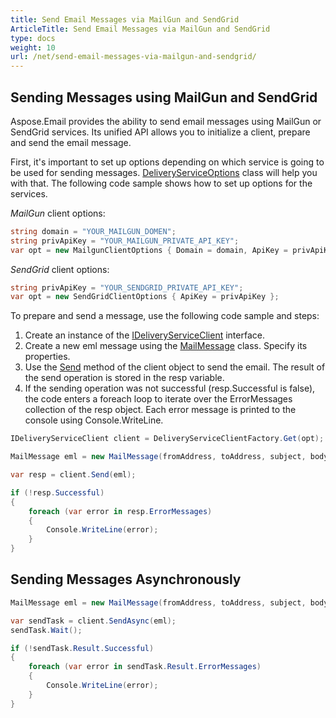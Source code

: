 ```yaml
---
title: Send Email Messages via MailGun and SendGrid
ArticleTitle: Send Email Messages via MailGun and SendGrid
type: docs
weight: 10
url: /net/send-email-messages-via-mailgun-and-sendgrid/
---
```


## **Sending Messages using MailGun and SendGrid**

Aspose.Email provides the ability to send email messages using MailGun or SendGrid services. Its unified API allows you to initialize a client, prepare and send the email message. 

First, it's important to set up options depending on which service is going to be used for sending messages. [DeliveryServiceOptions](https://reference.aspose.com/email/net/aspose.email.clients.deliveryservice/deliveryserviceoptions/) class will help you with that. The following code sample shows how to set up options for the services.

*MailGun* client options:

```cs
string domain = "YOUR_MAILGUN_DOMEN";
string privApiKey = "YOUR_MAILGUN_PRIVATE_API_KEY";
var opt = new MailgunClientOptions { Domain = domain, ApiKey = privApiKey };
```

*SendGrid* client options:

```cs
string privApiKey = "YOUR_SENDGRID_PRIVATE_API_KEY";
var opt = new SendGridClientOptions { ApiKey = privApiKey };
```
To prepare and send a message, use the following code sample and steps:

1. Create an instance of the [IDeliveryServiceClient](https://reference.aspose.com/email/net/aspose.email.clients.deliveryservice/ideliveryserviceclient/) interface. 
2. Create a new eml message using the [MailMessage](https://reference.aspose.com/email/net/aspose.email/mailmessage/) class. Specify its properties.
3. Use the [Send](https://reference.aspose.com/email/net/aspose.email.clients.deliveryservice/ideliveryserviceclient/send/#ideliveryserviceclientsend-method) method of the client object to send the email. The result of the send operation is stored in the resp variable.
4. If the sending operation was not successful (resp.Successful is false), the code enters a foreach loop to iterate over the ErrorMessages collection of the resp object. Each error message is printed to the console using Console.WriteLine.

```cs
IDeliveryServiceClient client = DeliveryServiceClientFactory.Get(opt);

MailMessage eml = new MailMessage(fromAddress, toAddress, subject, body);

var resp = client.Send(eml);

if (!resp.Successful)
{
    foreach (var error in resp.ErrorMessages)
    {
        Console.WriteLine(error);
    }
}
```
## **Sending Messages Asynchronously**

```cs
MailMessage eml = new MailMessage(fromAddress, toAddress, subject, body);

var sendTask = client.SendAsync(eml);
sendTask.Wait();

if (!sendTask.Result.Successful)
{
    foreach (var error in sendTask.Result.ErrorMessages)
    {
        Console.WriteLine(error);
    }
}
```

